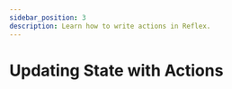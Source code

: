 ```yaml
---
sidebar_position: 3
description: Learn how to write actions in Reflex.
---
```


# Updating State with Actions
